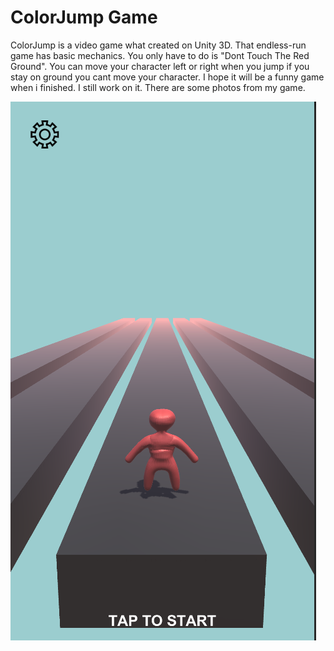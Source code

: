 # ColorJump Game
ColorJump is a video game what created on Unity 3D. That endless-run game has basic mechanics. You only have to do is "Dont Touch The Red Ground". You can move your character left or right when you jump if you stay on ground you cant move your character. I hope it will be a funny game when i finished. I still work on it. There are some photos from my game.

![Start](/Images/Start.PNG)
